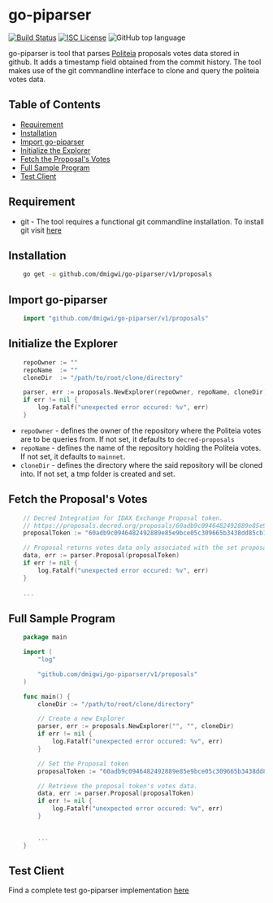 # go-piparser
[![Build Status](https://travis-ci.org/dmigwi/go-piparser.svg?branch=master)](https://travis-ci.org/dmigwi/go-piparser)
[![ISC License](https://img.shields.io/badge/license-ISC-blue.svg)](http://copyfree.org)
![GitHub top language](https://img.shields.io/github/languages/top/dmigwi/go-piparser.svg?color=green&style=popout)

go-piparser is tool that parses [Politeia](https://proposals.decred.org) proposals votes data stored in github.
It adds a timestamp field obtained from the commit history. The tool makes use of the git commandline interface to clone 
and query the politeia votes data.


## Table of Contents

- [Requirement](#requirement)
- [Installation](#installation)
- [Import go-piparser](#import-go-piparser)
- [Initialize the Explorer](#initialize-the-explorer)
- [Fetch the Proposal's Votes](#fetch-the-proposal's-votes)
- [Full Sample Program](#full-sample-program)
- [Test Client](#test-client)


## Requirement

- git -  The tool requires a functional git commandline installation.
To install git visit [here](https://git-scm.com/book/en/v2/Getting-Started-Installing-Git)

## Installation

```bash
    go get -u github.com/dmigwi/go-piparser/v1/proposals
```

## Import go-piparser

```go
    import "github.com/dmigwi/go-piparser/v1/proposals"
```

## Initialize the Explorer

```go
    repoOwner := ""
    repoName  := ""
    cloneDir  := "/path/to/root/clone/directory"

    parser, err := proposals.NewExplorer(repoOwner, repoName, cloneDir)
    if err != nil {
		log.Fatalf("unexpected error occured: %v", err)
    }
```

- `repoOwner` - defines the owner of the repository where the Politeia votes are to be queries from. If not set, it defaults to `decred-proposals`
- `repoName` - defines the name of the repository holding the Politeia votes. If not set, it defaults to `mainnet`.
- `cloneDir` - defines the directory where the said repository will be cloned into. If not set, a tmp folder is created and set.

## Fetch the Proposal's Votes

```go
    // Decred Integration for IDAX Exchange Proposal token. 
    // https://proposals.decred.org/proposals/60adb9c0946482492889e85e9bce05c309665b3438dd85cb1a837df31fbf57fb
    proposalToken := "60adb9c0946482492889e85e9bce05c309665b3438dd85cb1a837df31fbf57fb"

    // Proposal returns votes data only associated with the set proposal token. 
    data, err := parser.Proposal(proposalToken)
	if err != nil {
		log.Fatalf("unexpected error occured: %v", err)
    }
    
    ...
```

## Full Sample Program

```go 
    package main

    import (
        "log"

        "github.com/dmigwi/go-piparser/v1/proposals"
    )

    func main() {
        cloneDir := "/path/to/root/clone/directory"

        // Create a new Explorer
        parser, err := proposals.NewExplorer("", "", cloneDir)
        if err != nil {
            log.Fatalf("unexpected error occured: %v", err)
        }

        // Set the Proposal token
        proposalToken := "60adb9c0946482492889e85e9bce05c309665b3438dd85cb1a837df31fbf57fb"

        // Retrieve the proposal token's votes data.
        data, err := parser.Proposal(proposalToken)
        if err != nil {
            log.Fatalf("unexpected error occured: %v", err)
        }


        ...
    }

```

## Test Client

Find a complete test go-piparser implementation [here](https://github.com/dmigwi/go-piparser/tree/master/testclient) 